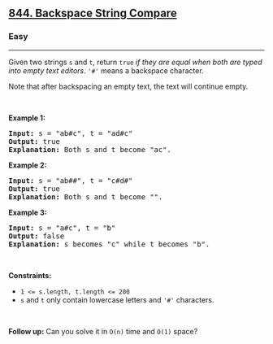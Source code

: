 <h2><a href="https://leetcode.com/problems/backspace-string-compare/">844. Backspace String Compare</a></h2><h3>Easy</h3><hr><div style="pointer-events: auto;"><p style="pointer-events: auto;">Given two strings <code>s</code> and <code>t</code>, return <code>true</code> <em style="pointer-events: auto;">if they are equal when both are typed into empty text editors</em>. <code>'#'</code> means a backspace character.</p>

<p style="pointer-events: auto;">Note that after backspacing an empty text, the text will continue empty.</p>

<p>&nbsp;</p>
<p><strong>Example 1:</strong></p>

<pre><strong>Input:</strong> s = "ab#c", t = "ad#c"
<strong>Output:</strong> true
<strong>Explanation:</strong> Both s and t become "ac".
</pre>

<p><strong>Example 2:</strong></p>

<pre style="pointer-events: auto;"><strong>Input:</strong> s = "ab##", t = "c#d#"
<strong>Output:</strong> true
<strong>Explanation:</strong> Both s and t become "".
</pre>

<p style="pointer-events: auto;"><strong>Example 3:</strong></p>

<pre style="pointer-events: auto;"><strong>Input:</strong> s = "a#c", t = "b"
<strong>Output:</strong> false
<strong>Explanation:</strong> s becomes "c" while t becomes "b".
</pre>

<p style="pointer-events: auto;">&nbsp;</p>
<p style="pointer-events: auto;"><strong>Constraints:</strong></p>

<ul style="pointer-events: auto;">
	<li style="pointer-events: auto;"><code><span>1 &lt;= s.length, t.length &lt;= 200</span></code></li>
	<li style="pointer-events: auto;"><span><code>s</code> and <code>t</code> only contain lowercase letters and <code>'#'</code> characters.</span></li>
</ul>

<p style="pointer-events: auto;">&nbsp;</p>
<p><strong>Follow up:</strong> Can you solve it in <code>O(n)</code> time and <code>O(1)</code> space?</p>
</div>